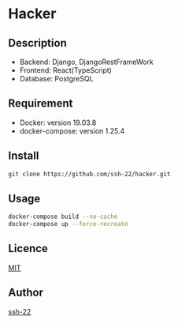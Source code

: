 Hacker
====

## Description

- Backend: Django, DjangoRestFrameWork
- Frontend: React(TypeScript)
- Database: PostgreSQL

## Requirement

- Docker: version 19.03.8
- docker-compose: version 1.25.4

## Install

```zsh
git clone https://github.com/ssh-22/hacker.git
```

## Usage

```zsh
docker-compose build --no-cache
docker-compose up --force-recreate
```

## Licence

[MIT](https://github.com/ssh-22/hacker/blob/master/LICENSE)

## Author

[ssh-22](https://github.com/ssh-22)
